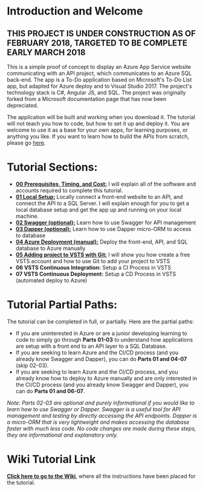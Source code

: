 # Introduction and Welcome

## THIS PROJECT IS UNDER CONSTRUCTION AS OF FEBRUARY 2018, TARGETED TO BE COMPLETE EARLY MARCH 2018

This is a simple proof of concept to display an Azure App Service website communicating with an API project, which communicates to an Azure SQL back-end. The app is a To-Do application based on Microsoft's To-Do List app, but adapted for Azure deploy and to Visual Studio 2017. The project's technology stack is C#, Angular JS, and SQL. The project was originally forked from a Microsoft documentation page that has now been depreciated. 

The application will be built and working when you download it.  The tutorial will not teach you how to code, but how to set it up and deploy it.  You are welcome to use it as a base for your own apps, for learning purposes, or anything you like. If you want to learn how to build the APIs from scratch, please go [here](https://docs.microsoft.com/en-us/aspnet/core/tutorials/first-web-api).

# Tutorial Sections: 
* **[00 Prerequisites, Timing, and Cost:](https://github.com/catenn/ToDoList/wiki/00.-Prerequisites,-Timing,-and-Cost)** I will explain all of the software and accounts required to complete this tutorial. 
* **[01 Local Setup:](https://github.com/catenn/ToDoList/wiki/01.-Local-Setup)** Locally connect a front-end website to an API, and connect the API to a SQL Server. I will explain enough for you to get a local database setup and get the app up and running on your local machine. 
* **[02 Swagger (optional):](https://github.com/catenn/ToDoList/wiki/02.-Swagger)** Learn how to use Swagger for API management
* **[03 Dapper (optional):](https://github.com/catenn/ToDoList/wiki/03.-Dapper)** Learn how to use Dapper micro-ORM to access to database
* **[04 Azure Deployment (manual):](https://github.com/catenn/ToDoList/wiki/04.-Azure-Deployment-(manual))** Deploy the front-end, API, and SQL database to Azure manually
* **[05 Adding project to VSTS with Git:](https://github.com/catenn/ToDoList/wiki/05.-Adding-project-to-VSTS-with-Git)** I will show you how create a free VSTS account and how to use Git to add your project to VSTS
* **06 VSTS Continuous Integration:** Setup a CI Process in VSTS 
* **07 VSTS Continuous Deployment:** Setup a CD Process in VSTS (automated deploy to Azure)

# Tutorial Partial Paths:
The tutorial can be completed in full, or partially. Here are the partial paths: 
* If you are uninterested in Azure or are a junior developing learning to code to simply go through **Parts 01-03** to understand how applications are setup with a front end to an API layer to a SQL Database.  
* If you are seeking to learn Azure and the CI/CD process (and you already know Swagger and Dapper), you can do **Parts 01 and 04-07** (skip 02-03).  
* If you are seeking to learn Azure and the CI/CD process, and you already know how to deploy to Azure manually and are only interested in the CI/CD process (and you already know Swagger and Dapper), you can do **Parts 01 and 06-07**.  

_Note: Parts 02-03 are optional and purely informational if you would like to learn how to use Swagger or Dapper. Swagger is a useful tool for API management and testing by directly accessing the API endpoints. Dapper is a micro-ORM that is very lightweight and makes accessing the database faster with much less code. No code changes are made during these steps, they are informational and explanatory only._

# Wiki Tutorial Link
**[Click here to go to the Wiki](https://github.com/catenn/ToDoList/wiki)**, where all the instructions have been placed for the tutorial. 


